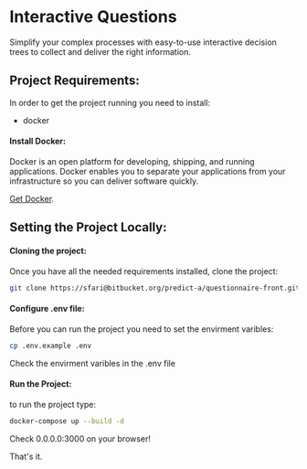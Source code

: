 # Interactive Questions

Simplify your complex processes with easy-to-use interactive decision trees to collect and deliver the right information.

## Project Requirements:

In order to get the project running you need to install:

* docker

#### Install Docker:

Docker is an open platform for developing, shipping, and running applications. Docker enables you to separate your applications from your infrastructure so you can deliver software quickly.

[Get Docker](https://docs.docker.com/get-docker/).

## Setting the Project Locally:

#### Cloning the project:

Once you have all the needed requirements installed, clone the project:

``` bash
git clone https://sfari@bitbucket.org/predict-a/questionnaire-front.git
```

#### Configure .env file:

Before you can run the project you need to set the envirment varibles:

``` bash
cp .env.example .env
```

Check the envirment varibles in the .env file

#### Run the Project:

to run the project type:

``` bash
docker-compose up --build -d
```

Check 0.0.0.0:3000 on your browser!

That's it.
